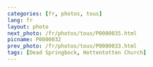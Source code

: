 ```yaml
---
categories: [fr, photos, tous]
lang: fr
layout: photo
next_photo: /fr/photos/tous/P0000035.html
picname: P0000032
prev_photo: /fr/photos/tous/P0000033.html
tags: [Dead Springbock, Hottentotten Church]
---
```

